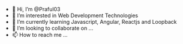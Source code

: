 - 👋 Hi, I’m @Praful03
- 👀 I’m interested in Web Development Technologies
- 🌱 I’m currently learning Javascript, Angular, Reactjs and Loopback
- 💞️ I’m looking to collaborate on ...
- 📫 How to reach me ...

<!---
Praful03/Praful03 is a ✨ special ✨ repository because its `README.md` (this file) appears on your GitHub profile.
You can click the Preview link to take a look at your changes.
--->
